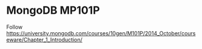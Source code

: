 MongoDB MP101P
================
Follow https://university.mongodb.com/courses/10gen/M101P/2014_October/courseware/Chapter_1_Introduction/